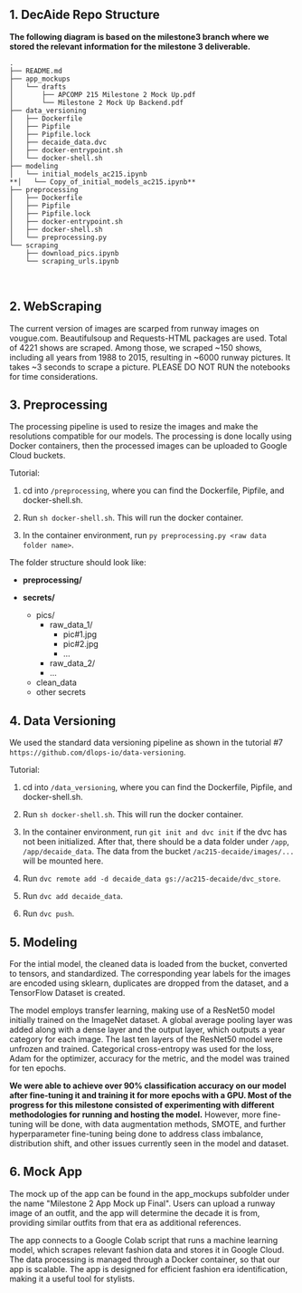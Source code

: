 ## 1. DecAide Repo Structure 

**The following diagram is based on the milestone3 branch where we stored the relevant information for the milestone 3 deliverable.**
<br>

```
.
├── README.md
├── app_mockups
│   └── drafts
│       ├── APCOMP 215 Milestone 2 Mock Up.pdf
│       └── Milestone 2 Mock Up Backend.pdf
├── data_versioning
│   ├── Dockerfile
│   ├── Pipfile
│   ├── Pipfile.lock
│   ├── decaide_data.dvc
│   ├── docker-entrypoint.sh
│   └── docker-shell.sh
├── modeling
│   └── initial_models_ac215.ipynb
**│   └── Copy_of_initial_models_ac215.ipynb**
├── preprocessing
│   ├── Dockerfile
│   ├── Pipfile
│   ├── Pipfile.lock
│   ├── docker-entrypoint.sh
│   ├── docker-shell.sh
│   └── preprocessing.py
└── scraping
    ├── download_pics.ipynb
    └── scraping_urls.ipynb
```

<br>

## 2. WebScraping <br>

The current version of images are scarped from runway images on vougue.com. Beautifulsoup and Requests-HTML packages are used. Total of 4221 shows are scraped. Among those, we scraped ~150 shows, including all years from 1988 to 2015, resulting in ~6000 runway pictures. It takes ~3 seconds to scrape a picture. PLEASE DO NOT RUN the notebooks for time considerations.

## 3. Preprocessing

The processing pipeline is used to resize the images and make the resolutions compatible for our models. The processing is done locally using Docker containers, then the processed images can be uploaded to Google Cloud buckets.

Tutorial:

1) cd into `/preprocessing`, where you can find the Dockerfile, Pipfile, and docker-shell.sh.

2) Run `sh docker-shell.sh`. This will run the docker container.

3) In the container environment, run `py preprocessing.py <raw data folder name>`.

The folder structure should look like:

* **preprocessing/** 
    
* **secrets/**
    * pics/
      * raw_data_1/
        * pic#1.jpg
        * pic#2.jpg
        * ...
      * raw_data_2/
      * ...
    * clean_data
    * other secrets

## 4. Data Versioning

We used the standard data versioning pipeline as shown in the tutorial #7 `https://github.com/dlops-io/data-versioning`.

Tutorial:

1) cd into `/data_versioning`, where you can find the Dockerfile, Pipfile, and docker-shell.sh.

2) Run `sh docker-shell.sh`. This will run the docker container.

3) In the container environment, run `git init and dvc init` if the dvc has not been initialized. After that, there should be a data folder under `/app`, `/app/decaide_data`. The data from the bucket `/ac215-decaide/images/...` will be mounted here.

4) Run `dvc remote add -d decaide_data gs://ac215-decaide/dvc_store`.

5) Run `dvc add decaide_data`.

6) Run `dvc push`.


## 5. Modeling

For the intial model, the cleaned data is loaded from the bucket, converted to tensors, and standardized. The corresponding year labels for the images are encoded using sklearn, duplicates are dropped from the dataset, and a TensorFlow Dataset is created. 

The model employs transfer learning, making use of a ResNet50 model initially trained on the ImageNet dataset. A global average pooling layer was added along with a dense layer and the output layer, which outputs a year category for each image. The last ten layers of the ResNet50 model were unfrozen and trained. Categorical cross-entropy was used for the loss, Adam for the optimizer, accuracy for the metric, and the model was trained for ten epochs. 

**We were able to achieve over 90% classification accuracy on our model after fine-tuning it and training it for more epochs with a GPU. Most of the progress for this milestone consisted of experimenting with different methodologies for running and hosting the model.** However, more fine-tuning will be done, with data augmentation methods, SMOTE, and further hyperparameter fine-tuning being done to address class imbalance, distribution shift, and other issues currently seen in the model and dataset. 


## 6. Mock App

The mock up of the app can be found in the app_mockups subfolder under the name "Milestone 2 App Mock up Final". Users can upload a runway image of an outfit, and the app will determine the decade it is from, providing similar outfits from that era as additional references. 

The app connects to a Google Colab script that runs a machine learning model, which scrapes relevant fashion data and stores it in Google Cloud. The data processing is managed through a Docker container, so that our app is scalable. The app is designed for efficient fashion era identification, making it a useful tool for stylists.
